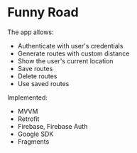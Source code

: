 
# Funny Road 

The app allows:

  * Authenticate with user's credentials
  * Generate routes with custom distance
  * Show the user's current location
  * Save routes
  * Delete routes
  * Use saved routes

Implemented:

  * MVVM
  * Retrofit
  * Firebase, Firebase Auth
  * Google SDK
  * Fragments




